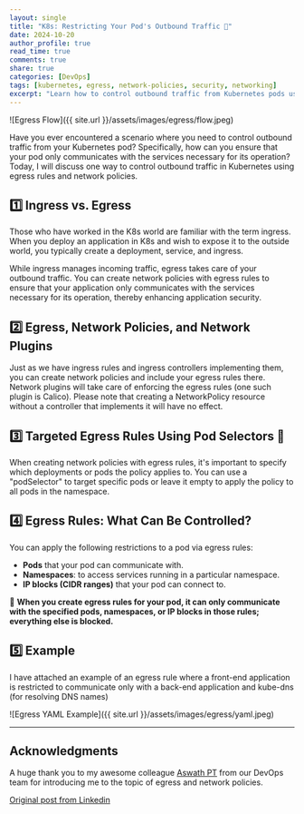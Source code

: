 ```yaml
---
layout: single
title: "K8s: Restricting Your Pod's Outbound Traffic 🚦"
date: 2024-10-20
author_profile: true
read_time: true
comments: true
share: true
categories: [DevOps]
tags: [kubernetes, egress, network-policies, security, networking]
excerpt: "Learn how to control outbound traffic from Kubernetes pods using egress rules and network policies for enhanced security."
---
```


![Egress Flow]({{ site.url }}/assets/images/egress/flow.jpeg)

Have you ever encountered a scenario where you need to control outbound traffic from your Kubernetes pod? Specifically, how can you ensure that your pod only communicates with the services necessary for its operation? Today, I will discuss one way to control outbound traffic in Kubernetes using egress rules and network policies.

## 1️⃣ Ingress vs. Egress

Those who have worked in the K8s world are familiar with the term ingress. When you deploy an application in K8s and wish to expose it to the outside world, you typically create a deployment, service, and ingress.

While ingress manages incoming traffic, egress takes care of your outbound traffic. You can create network policies with egress rules to ensure that your application only communicates with the services necessary for its operation, thereby enhancing application security.

## 2️⃣ Egress, Network Policies, and Network Plugins

Just as we have ingress rules and ingress controllers implementing them, you can create network policies and include your egress rules there. Network plugins will take care of enforcing the egress rules (one such plugin is Calico). Please note that creating a NetworkPolicy resource without a controller that implements it will have no effect.

## 3️⃣ Targeted Egress Rules Using Pod Selectors 🎯

When creating network policies with egress rules, it's important to specify which deployments or pods the policy applies to. You can use a "podSelector" to target specific pods or leave it empty to apply the policy to all pods in the namespace.

## 4️⃣ Egress Rules: What Can Be Controlled?

You can apply the following restrictions to a pod via egress rules:

- **Pods** that your pod can communicate with.
- **Namespaces**: to access services running in a particular namespace.
- **IP blocks (CIDR ranges)** that your pod can connect to.

🚫 **When you create egress rules for your pod, it can only communicate with the specified pods, namespaces, or IP blocks in those rules; everything else is blocked.**

## 5️⃣ Example

I have attached an example of an egress rule where a front-end application is restricted to communicate only with a back-end application and kube-dns (for resolving DNS names)

![Egress YAML Example]({{ site.url }}/assets/images/egress/yaml.jpeg)

---

## Acknowledgments

A huge thank you to my awesome colleague [Aswath PT](https://www.linkedin.com/in/aswath-pt/) from our DevOps team for introducing me to the topic of egress and network policies. 


[Original post from Linkedin](https://www.linkedin.com/posts/anandhu-gopi-691b35144_is-wasm-the-new-docker-a-few-days-ago-activity-7268649431535611904-MgnC)

